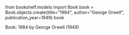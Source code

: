 from bookshelf.models import Book
book = Book.objects.create(title="1984", author="George Orwell", publication_year=1949)
book

Book: 1984 by George Orwell (1949)